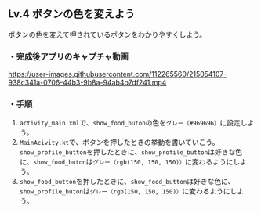 ## Lv.4 ボタンの色を変えよう
ボタンの色を変えて押されているボタンをわかりやすくしよう。

### ・完成後アプリのキャプチャ動画

https://user-images.githubusercontent.com/112265560/215054107-938c341a-0706-44b3-9b8a-94ab4b7df241.mp4

### ・手順
1. `activity_main.xml`で、`show_food_buton`の色を`グレー（#969696）`に設定しよう。
2. `MainAcivity.kt`で、ボタンを押したときの挙動を書いていこう。`show_profile_button`を押したときに、`show_profile_button`は好きな色に、`show_food_buton`は`グレー（rgb(150, 150, 150)）`に変わるようにしよう。
3. `show_food_button`を押したときに、`show_food_button`は好きな色に、`show_profile_buton`は`グレー（rgb(150, 150, 150)）`に変わるようにしよう。
